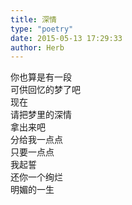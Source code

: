 ```yaml
---  
title: 深情  
type: "poetry"  
date: 2015-05-13 17:29:33  
author: Herb  
---  
```

你也算是有一段  
可供回忆的梦了吧  
现在  
请把梦里的深情  
拿出来吧  
分给我一点点  
只要一点点  
我起誓  
还你一个绚烂  
明媚的一生